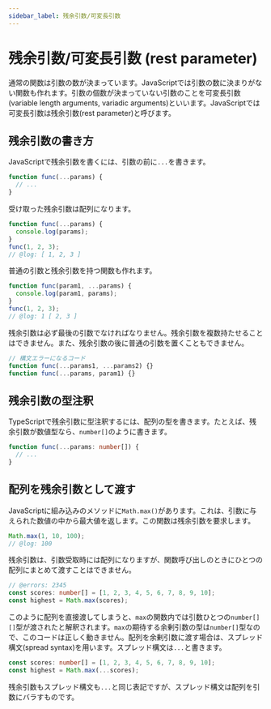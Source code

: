 ```yaml
---
sidebar_label: 残余引数/可変長引数
---
```


# 残余引数/可変長引数 (rest parameter)

通常の関数は引数の数が決まっています。JavaScriptでは引数の数に決まりがない関数も作れます。引数の個数が決まっていない引数のことを可変長引数(variable length arguments, variadic arguments)といいます。JavaScriptでは可変長引数は残余引数(rest parameter)と呼びます。

## 残余引数の書き方

JavaScriptで残余引数を書くには、引数の前に`...`を書きます。

```javascript
function func(...params) {
  // ...
}
```

受け取った残余引数は配列になります。

```javascript twoslash
function func(...params) {
  console.log(params);
}
func(1, 2, 3);
// @log: [ 1, 2, 3 ]
```

普通の引数と残余引数を持つ関数も作れます。

```javascript twoslash
function func(param1, ...params) {
  console.log(param1, params);
}
func(1, 2, 3);
// @log: 1 [ 2, 3 ]
```

残余引数は必ず最後の引数でなければなりません。残余引数を複数持たせることはできません。また、残余引数の後に普通の引数を置くこともできません。

```javascript
// 構文エラーになるコード
function func(...params1, ...params2) {}
function func(...params, param1) {}
```

## 残余引数の型注釈

TypeScriptで残余引数に型注釈するには、配列の型を書きます。たとえば、残余引数が数値型なら、`number[]`のように書きます。

```typescript
function func(...params: number[]) {
  // ...
}
```

## 配列を残余引数として渡す

JavaScriptに組み込みのメソッドに`Math.max()`があります。これは、引数に与えられた数値の中から最大値を返します。この関数は残余引数を要求します。

```javascript twoslash
Math.max(1, 10, 100);
// @log: 100
```

残余引数は、引数受取時には配列になりますが、関数呼び出しのときにひとつの配列にまとめて渡すことはできません。

```typescript twoslash
// @errors: 2345
const scores: number[] = [1, 2, 3, 4, 5, 6, 7, 8, 9, 10];
const highest = Math.max(scores);
```

このように配列を直接渡してしまうと、`max`の関数内では引数ひとつの`number[][]`型が渡されたと解釈されます。`max`の期待する余剰引数の型は`number[]`型なので、このコードは正しく動きません。配列を余剰引数に渡す場合は、スプレッド構文(spread syntax)を用います。スプレッド構文は`...`と書きます。

```typescript
const scores: number[] = [1, 2, 3, 4, 5, 6, 7, 8, 9, 10];
const highest = Math.max(...scores);
```

残余引数もスプレッド構文も`...`と同じ表記ですが、スプレッド構文は配列を引数にバラすものです。
